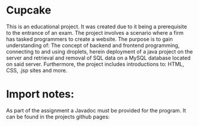 # Cupcake

This is an educational project. It was created due to it being a prerequisite to the entrance of an exam.
The project involves a scenario where a firm has tasked programmers to create a website.
The purpose is to gain understanding of: The concept of backend and frontend programming, connecting to and using droplets, herein deployment of a java project on the server and retrieval and removal of SQL data on a MySQL database located on said server.
Furthermore, the project includes introductions to: HTML, CSS, .jsp sites and more.

# Import notes:

As part of the assignment a Javadoc must be provided for the program. It can be found in the projects github pages:
